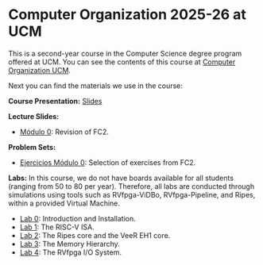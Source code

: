 # Computer Organization 2025-26 at UCM
This is a second-year course in the Computer Science degree program offered at UCM. You can see the contents of this course at [Computer Organization UCM](https://web.fdi.ucm.es/UCMFiles/pdf/FICHAS_DOCENTES/2025/8942.pdf).

Next you can find the materials we use in the course:

**Course Presentation:** [Slides](https://drive.google.com/file/d/1TlEprDNuJ3WdtL61Fby23sFV1Uki-q6p/view?usp=sharing)


**Lecture Slides:**

+ [Módulo 0](https://drive.google.com/file/d/1EyCNYgjavq6Czz_wRyEB9UJYORIUza5C/view?usp=sharing): Revision of FC2.


**Problem Sets:**

+ [Ejercicios Módulo 0](https://drive.google.com/file/d/1QaD-0x19RwO2RAl-DOGyWt4zx8w07y79/view?usp=sharing): Selection of exercises from FC2.


**Labs:**
In this course, we do not have boards available for all students (ranging from 50 to 80 per year). Therefore, all labs are conducted through simulations using tools such as RVfpga-ViDBo, RVfpga-Pipeline, and Ripes, within a provided Virtual Machine.

+ [Lab 0](https://github.com/artecs-group/RVfpga-sim-addons/tree/main/Computer_Organization_25-26/Lab0): Introduction and Installation.
+ [Lab 1](https://github.com/artecs-group/RVfpga-sim-addons/tree/main/Computer_Organization_25-26/Lab1): The RISC-V ISA.
+ [Lab 2](https://github.com/artecs-group/RVfpga-sim-addons/tree/main/Computer_Organization_25-26/Lab2): The Ripes core and the VeeR EH1 core.
+ [Lab 3](https://github.com/artecs-group/RVfpga-sim-addons/tree/main/Computer_Organization/Lab3): The Memory Hierarchy.
+ [Lab 4](https://github.com/artecs-group/RVfpga-sim-addons/tree/main/Computer_Organization/Lab4): The RVfpga I/O System.

